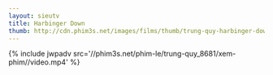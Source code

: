 ```yaml
---
layout: sieutv
title: Harbinger Down
thumb: http://cdn.phim3s.net/images/films/thumb/trung-quy-harbinger-down-2015.jpg
---
```

{% include jwpadv src='//phim3s.net/phim-le/trung-quy_8681/xem-phim//video.mp4' %}